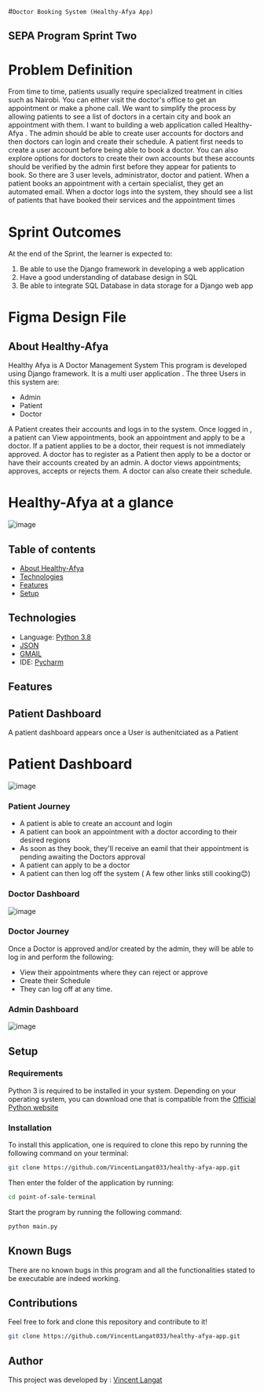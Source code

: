 #`Doctor Booking System (Healthy-Afya App)`
## SEPA Program Sprint Two

# Problem Definition
From time to time, patients usually require specialized treatment in cities such as
Nairobi. You can either visit the doctor's office to get an appointment or make a phone
call. We want to simplify the process by allowing patients to see a list of doctors in a
certain city and book an appointment with them.
I want to building a web application called Healthy-Afya . The
admin should be able to create user accounts for doctors and then doctors can login
and create their schedule. A patient first needs to create a user account before being
able to book a doctor. You can also explore options for doctors to create their own
accounts but these accounts should be verified by the admin first before they appear
for patients to book.
So there are 3 user levels, administrator, doctor and patient. When a patient books an
appointment with a certain specialist, they get an automated email. When a doctor logs
into the system, they should see a list of patients that have booked their services and
the appointment times
# Sprint Outcomes
At the end of the Sprint, the learner is expected to:
1. Be able to use the Django framework in developing a web application
2. Have a good understanding of database design in SQL
3. Be able to integrate SQL Database in data storage for a Django web app

# Figma Design File

## About Healthy-Afya
Healthy Afya is A Doctor Management System
This program is developed  using Django framework.
It is a multi user application .
The three Users in this system are:
 - Admin
 - Patient
 - Doctor

 A Patient creates their accounts and logs  in to the system. Once logged in , a patient can View appointments, book an appointment and apply to be a doctor. If a patient applies to be a doctor, their request is not immediately approved.
 A doctor has to register as a Patient then apply to be a doctor or have their accounts created by an admin. A doctor views appointments; approves, accepts or rejects them. A doctor can also create their schedule.

# Healthy-Afya at a glance
![image](landingpage.png)

## Table of contents
* [About Healthy-Afya](#AboutHealthy-Afya)
* [Technologies](#Technologies)
* [Features](#Features)
* [Setup](#Setup)

## Technologies
* Language: [Python 3.8](https://www.python.org/downloads/release/python-3810/)
* [JSON](https://www.json.org/json-en.html)
* [GMAIL](https://www.google.com/gmail/about/)
* IDE: [Pycharm](https://www.jetbrains.com/help/pycharm/quick-start-guide.html)

## Features
## Patient Dashboard
A patient dashboard appears once a User is authenitciated as a Patient
# Patient Dashboard
![image](patient_dashboard.png)
### Patient Journey
- A patient is able to create an account and login
- A patient can book an appointment with a doctor according to their desired regions
- As soon as they book, they'll receive an eamil that their appointment is pending awaiting the Doctors approval
- A patient can apply to be a doctor
- A patient can then log off the system ( A few other links still cooking😊)

### Doctor Dashboard
![image](doctor-dashboard.png)

### Doctor Journey
Once a Doctor is approved and/or created by the admin, they will be able to log in and perform the following:
- View  their appointments where they can reject or approve
- Create their Schedule
- They can log off at any time.

### Admin Dashboard
![image](doctor-dashboard.png)




## Setup
### Requirements
Python 3 is required to be installed in your system. Depending on your operating system, you can download one that is compatible from the [Official Python website](https://www.python.org/downloads/) 
### Installation
To install this application, one is required to clone this repo by running the following command on your terminal:
```bash 
git clone https://github.com/VincentLangat033/healthy-afya-app.git
```
Then enter the folder of the application by running:
```bash 
cd point-of-sale-terminal
```
Start the program by running the following command:
```bash 
python main.py
```
## Known Bugs
There are no known bugs in this program and all the functionalities stated to be executable are indeed working.

## Contributions
Feel free to fork and clone this repository and contribute to it!
```bash 
git clone https://github.com/VincentLangat033/healthy-afya-app.git
```

Author
---
This project was developed by : [Vincent Langat](https://github.com/VincentLangat033)
